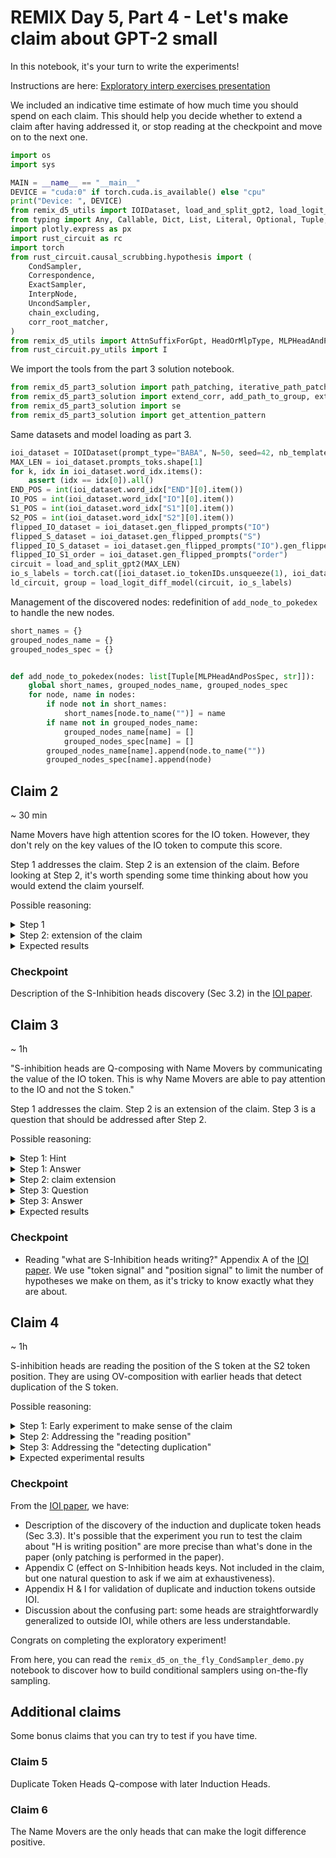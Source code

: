 
# REMIX Day 5, Part 4 - Let's make claim about GPT-2 small

In this notebook, it's your turn to write the experiments!

Instructions are here: [Exploratory interp exercises presentation](https://docs.google.com/document/d/1qyHT4W9TtVL77AMKN514SjXT9fyNS70DJH9FFQ7YiDg/edit?usp=sharing)

We included an indicative time estimate of how much time you should spend on each claim. This should help you decide whether to extend a claim after having addressed it, or stop reading at the checkpoint and move on to the next one.



```python
import os
import sys

MAIN = __name__ == "__main__"
DEVICE = "cuda:0" if torch.cuda.is_available() else "cpu"
print("Device: ", DEVICE)
from remix_d5_utils import IOIDataset, load_and_split_gpt2, load_logit_diff_model
from typing import Any, Callable, Dict, List, Literal, Optional, Tuple, Union
import plotly.express as px
import rust_circuit as rc
import torch
from rust_circuit.causal_scrubbing.hypothesis import (
    CondSampler,
    Correspondence,
    ExactSampler,
    InterpNode,
    UncondSampler,
    chain_excluding,
    corr_root_matcher,
)
from remix_d5_utils import AttnSuffixForGpt, HeadOrMlpType, MLPHeadAndPosSpec
from rust_circuit.py_utils import I

```

We import the tools from the part 3 solution notebook.



```python
from remix_d5_part3_solution import path_patching, iterative_path_patching, extender_factory, show_mtx
from remix_d5_part3_solution import extend_corr, add_path_to_group, extend_matcher, print_all_heads_paths
from remix_d5_part3_solution import se
from remix_d5_part3_solution import get_attention_pattern

```

 Same datasets and model loading as part 3.


```python
ioi_dataset = IOIDataset(prompt_type="BABA", N=50, seed=42, nb_templates=1, device=DEVICE)
MAX_LEN = ioi_dataset.prompts_toks.shape[1]
for k, idx in ioi_dataset.word_idx.items():
    assert (idx == idx[0]).all()
END_POS = int(ioi_dataset.word_idx["END"][0].item())
IO_POS = int(ioi_dataset.word_idx["IO"][0].item())
S1_POS = int(ioi_dataset.word_idx["S1"][0].item())
S2_POS = int(ioi_dataset.word_idx["S2"][0].item())
flipped_IO_dataset = ioi_dataset.gen_flipped_prompts("IO")
flipped_S_dataset = ioi_dataset.gen_flipped_prompts("S")
flipped_IO_S_dataset = ioi_dataset.gen_flipped_prompts("IO").gen_flipped_prompts("S")
flipped_IO_S1_order = ioi_dataset.gen_flipped_prompts("order")
circuit = load_and_split_gpt2(MAX_LEN)
io_s_labels = torch.cat([ioi_dataset.io_tokenIDs.unsqueeze(1), ioi_dataset.s_tokenIDs.unsqueeze(1)], dim=1)
ld_circuit, group = load_logit_diff_model(circuit, io_s_labels)

```

Management of the discovered nodes: redefinition of `add_node_to_pokedex` to handle the new nodes.


```python
short_names = {}
grouped_nodes_name = {}
grouped_nodes_spec = {}


def add_node_to_pokedex(nodes: list[Tuple[MLPHeadAndPosSpec, str]]):
    global short_names, grouped_nodes_name, grouped_nodes_spec
    for node, name in nodes:
        if node not in short_names:
            short_names[node.to_name("")] = name
        if name not in grouped_nodes_name:
            grouped_nodes_name[name] = []
            grouped_nodes_spec[name] = []
        grouped_nodes_name[name].append(node.to_name(""))
        grouped_nodes_spec[name].append(node)

```

## Claim 2
~ 30 min

Name Movers have high attention scores for the IO token. However, they don't rely on the key values of the IO token to compute this score.

Step 1 addresses the claim. Step 2 is an extension of the claim. Before looking at Step 2, it's worth spending some time thinking about how you would extend the claim yourself.

Possible reasoning:

<details>
<summary>Step 1</summary>
Clarifying what "don't rely" means. Surely, you cannot put random noise instead of the K values. As in the causal scrubbing framework, we will use resampling ablation to formalize "don't rely". This can be interpreted: "Inasmuch as the K values are computed on a name token at the same position, the attention score will be high regardless of the value of the name"

### Experiments
Run path patching where all the inputs that are connected to the name movers' keys are patched with a random name at position IO. Measuring the attention score to the IO token.

Alternatively, we can also directly run a causal scrubbing experiment using the `run_experiment` we defined in the previous notebook to scrub the input of the name mover's keys and nothing else.

In fact, this is a manual way to do a causal scrubbing experiment, as you did during the induction head day.
</details>

<details>
<summary>Step 2: extension of the claim</summary>
Extension of the claim: so what do Name Movers use to compute their attention score?

If they rely on K only to the extent it's a name, it seems likely that most of the information to differentiate IO from S comes from Q instead.

We will thus address the question: What heads are used for Q composition?

### Experiments
Iterative path patching experiments to discover heads where they Q-compose.
Experiment details: choosing to consider Name Movers as a group, or studying each NM individually. In the previous demonstration, we always considered them as a group, this makes the results less noisy but we also don't differentiate individual head specifically. It can be worth running both experiments.

</details>




<details>
<summary>Expected results</summary>
Expected experiment results:
* The claim is true if we interpret "don't rely" in a narrow way ("to the extent that the IO token is a name").
* Discovery of S-inhibition heads by investigating the queries.
</details>

### Checkpoint
Description of the S-Inhibition heads discovery (Sec 3.2) in the [IOI paper](https://arxiv.org/pdf/2211.00593.pdf).



## Claim 3
~ 1h

"S-inhibition heads are Q-composing with Name Movers by communicating the value of the IO token. This is why Name Movers are able to pay attention to the IO and not the S token."

Step 1 addresses the claim. Step 2 is an extension of the claim. Step 3 is a question that should be addressed after Step 2.

Possible reasoning:

<details>
<summary>Step 1: Hint</summary>
The claim can be addressed without running any experiments.
</details>

<details>
<summary>Step 1: Answer</summary>
This claim can be disproven without any experiment: you showed earlier that Name Movers don't rely on the value of the name to compute their keys at the IO token position (under the condition it's still a name). If the claim was true, Name Mover should use a match between the query and the value of the name to compute their attention score, such that the value of the IO token would matter in their keys.

### Experiments
We can confirm this argument using path patching where we replace the input to Name Movers' queries with sequences where the name at the IO position was randomly flipped.

Again, this can also be done by directly running the corresponding causal scrubbing experiment using the `run_experiment` function we defined in the previous notebook.
</details>


<details>
<summary>Step 2: claim extension</summary>

If S-Inhibition heads are not communicating the value of the IO tokens, what information, independent of the token value, is transmitted?

The crucial information to get pay attention to the right position is not the value of the token, but the position of the token. S-Inhibition heads could directly share the position of the IO token with Name Movers.

However, "position" is a fuzzy term here. We can make it more concrete (i.e. concrete enough that we can design experiments) by interpreting it as:
* Absolute position (S-Inhibition heads at the END position are communicating "IO is in position 2")
* Relative position ("IO is 7 tokens before the current token")
* Template information ("IO is the second name appearing in the sequence", this is equivalent to sharing the template type ABB or BAB)


### Experiments

For each of these interpretations of "position" the workflow is the same:
* Design datasets where the feature you investigate is decorrelated from the alternative hypothesis, e.g. relative/absolute position, by adding a random length prefix.
* Apply path patching of SIN -> NM with SIN run on the dataset with the randomized feature.
* Observe if the attention of the Name Movers to the IO token is reduced. Observe if the logit diff is reduced.

This is a crude way to identify which feature matters.

To have a more fine-grained understanding, you could also run Moving Pieces Experiments.

Once you have identified a minimal feature that matters, you can modify it in an arbitrary way and observe if the Name Movers' attention behaves as expected.

Eg. if you identified that the relative distance is what matters:
* Patch SIN -> NM with
    * S-Inhibition heads run on a dataset where IO tokens are 8 tokens before the END.
    * The default dataset contains sequences where IO tokens are 5 tokens before the END.
* If S-Inhibition heads are communicating relative position, you should expect the Name Movers to pay attention to the token 8 tokens before the END. This result should hold even if you randomized the absolute position of END and IO tokens by adding a random length prefix.

### Results

A minimal feature that matters and successful Moving Pieces Experiments where you isolated this feature (i.e. you applied the maximum amount of random variation introduced that keeps the feature intact like the random prefix in the example above).

</details>

<details>
<summary>Step 3: Question</summary>
Try to think about possible ways to decorrelate between "the S-inhibition heads are sharing the S position" and "the S-inhibition heads are sharing the IO position"?
</details>


<details>
<summary>Step 3: Answer</summary>

If the position is encoded as absolute or relative position, it's possible to change the S position while keeping the IO position constant (and the opposite). Path patching from such a dataset can allow disentangling of the two hypotheses.

If the position is encoding "position among names in context" (third bullet point in step 2) this is really hard as the two hypotheses allow the same causal scrubbing swaps.

In general, I don't have any good experiment to propose here, but I think it's a useful exercise to think about this. It's unclear if the question means anything in this context.
</details>



<details>
<summary>Expected results</summary>
* Token value matters a bit (scrubbing it causes a drop of logit diff by ~ 30%)
* But the bulk of the effect is position-wise. The position is invariant to adding prefixes or changing the distance between END and S2. The feature that matters is the position among names in the context (i.e. the template type).
</details>

### Checkpoint
* Reading "what are S-Inhibition heads writing?" Appendix A of the [IOI paper](https://arxiv.org/pdf/2211.00593.pdf). We use "token signal" and "position signal" to limit the number of hypotheses we make on them, as it's tricky to know exactly what they are about.



## Claim 4
~ 1h

S-inhibition heads are reading the position of the S token at the S2 token position. They are using OV-composition with earlier heads that detect duplication of the S token.

Possible reasoning:

<details>
<summary>Step 1: Early experiment to make sense of the claim</summary>

It's worth making sense of the question by visualizing the (value-weighted) attention pattern of the S-inhibition heads: they are attending to the S2 token, and that's a good sign that it makes sense to look for what they are reading there.


Then, we need to see if such "earlier heads" exist at all. We are searching for heads:
* At the S token position
* That are influencing the output of S-Inhibition heads through the values of S-Inhibition heads.

### Experiments

Searching for such heads can be done with an iterative path patching experiment.

I'll call H the set of heads found here. From there, you can either consider each head in H individually or group them. The easiest thing to do is to consider them grouped until you have reason to split them.

</details>

<details>
<summary>Step 2: Addressing the "reading position"</summary>

We now have to check the claim that H is communicating the S token position. Again, "position" is ill-defined here. As noted in the previous claim, it'll be hard to differentiate the hypothesis "communicating the S position" and "communicating the IO position".

The same path patching experiment can be reused as in the previous claim. Instead of path patching SIN->NM, we now use H->SIN->NM.

Similarly, the Moving Pieces Experiment can be reused.

If both holds, this is great evidence that S-Inhibition heads are transmitting the information from H at position S2 to END.
</details>

<details>
<summary>Step 3: Addressing the "detecting duplication"</summary>


### Preliminary experiments
A quick look at the attention pattern should divide the newly found head into two groups: heads attending to S1 and heads attending to S1+1.
* We'll call the first group D.
* You can recognize in the second group the signature of induction heads introduced in [A Mathematical Framework for Transformer Circuits](https://transformer-circuits.pub/2021/framework/index.html). We'll call this group I.


### Formalization

The "detecting duplication" is a fuzzy sub-claim and must be formalized. It also naturally extends beyond the context of IOI.

One natural interpretation is "As far as IOI behavior is concerned, the output of these heads are the same under the condition that the S token is duplicated and the position of the first occurrence is the same". This leads to a natural path patching / CS experiment to run.

### Extension outside IOI

The "detecting duplication" can also be naturally extended to cases outside IOI. Some ideas of how you could approach the problem:
* Attention pattern analysis of those heads: do they keep the same pattern as in IOI? Easy to run, but don't tell much about their interaction with the rest of the network.
* Look at the output of the heads on a duplicated vs non-duplicated word on OWT sentences / random sequences of tokens. Dimensionality reduction on the output: are there clusters depending on the "is duplicated" feature?
* Exploring of potential limitation of the "detecting duplication" behavior:
    * Do they detect duplication of common words like "the" and "to"?
    * Do the behavior depends on the distance between the two occurrences?
* For group I, you can use the definition introduced in [In-context Learning and Induction Heads](https://transformer-circuits.pub/2022/in-context-learning-and-induction-heads/index.html) using the prefix matching and copying criteria.


</details>



<details>
<summary>Expected experimental results</summary>
* Discovery of the Induction and Duplicate Token heads acting at the S2 position.
* Division in two such groups.
* Some heads have i) crisp behavior (i.e. crisp attention patterns), ii) a large influence on S-Inhibition queries (i.e. large effect size on path patching) and iii) generalized outside IOI (e.g. OWT or random tokens). Other heads score lower on these axes. Those three axes are highly correlated.
* Maybe some confusing results when trying the moving pieces experiments to check if those heads are writing the position of S1.
</details>

### Checkpoint
From the [IOI paper](https://arxiv.org/pdf/2211.00593.pdf), we have:
* Description of the discovery of the induction and duplicate token heads (Sec 3.3). It's possible that the experiment you run to test the claim about "H is writing position" are more precise than what's done in the paper (only patching is performed in the paper).
* Appendix C (effect on S-Inhibition heads keys. Not included in the claim, but one natural question to ask if we aim at exhaustiveness).
* Appendix H & I for validation of duplicate and induction tokens outside IOI.
* Discussion about the confusing part: some heads are straightforwardly generalized to outside IOI, while others are less understandable.



Congrats on completing the exploratory experiment!

From here, you can read the `remix_d5_on_the_fly_CondSampler_demo.py` notebook to discover how to build conditional samplers using on-the-fly sampling.

## Additional claims

Some bonus claims that you can try to test if you have time.

### Claim 5
Duplicate Token Heads Q-compose with later Induction Heads.

### Claim 6
The Name Movers are the only heads that can make the logit difference positive.
